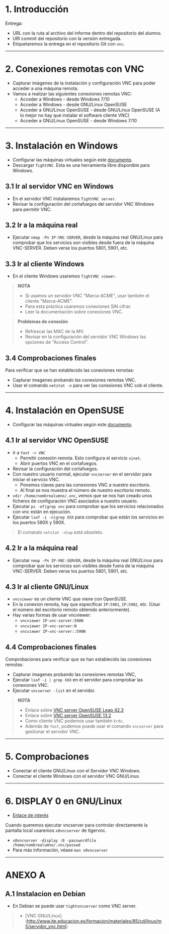 
# 1. Introducción

Entrega:
* URL con la ruta al archivo del informe dentro del repositorio del alumno.
* URl commit del repositorio con la versión entregada.
* Etiquetaremos la entrega en el repositorio Git con `vnc`.

---

# 2. Conexiones remotas con VNC

* Capturar imágenes de la instalación y configuración VNC para poder acceder a una máquina remota.
* Vamos a realizar las siguientes conexiones remotas VNC:
    * Acceder a Windows - desde Windows 7/10
    * Acceder a Windows - desde GNU/Linux OpenSUSE
    * Acceder a GNU/Linux OpenSUSE - desde GNU/Linux OpenSUSE (A lo mejor no hay que instalar el software cliente VNC)
    * Acceder a GNU/Linux OpenSUSE - desde Windows 7/10

---

# 3. Instalación en Windows

* Configurar las máquinas virtuales según este [documento](../../global/configuracion/).
* Descargar `TightVNC`. Esta es una herramienta libre disponible para Windows.

## 3.1 Ir al servidor VNC en Windows

* En el servidor VNC instalaremos `TightVNC server`.
* Revisar la configuración del cortafuegos del servidor VNC Windows para permitir VNC.

## 3.2 Ir a la máquina real

* Ejecutar `nmap -Pn IP-VNC-SERVER`, desde la máquina real GNU/Linux para comprobar
que los servicios son visibles desde fuera de la máquina VNC-SERVER. Deben verse
los puertos 5801, 5901, etc.

## 3.3 Ir al cliente Windows

* En el cliente Windows usaremos `TightVNC viewer`.

> **NOTA**
>
> * Si usamos un servidor VNC "Marca-ACME", usar también el cliente "Marca-ACME".
> * Para esta práctica usaremos conexiones SIN cifrar.
> * Leer la documentación sobre conexiones VNC.

> **Problemas de conexión**
>
> * Refrescar las MAC de la MV.
> * Revisar en la configuración del servidor VNC Windows las opciones de "Access Control".

## 3.4 Comprobaciones finales

Para verificar que se han establecido las conexiones remotas:
* Capturar imagenes probando las conexiones remotas VNC.
* Usar el comando `netstat -n` para ver las conexiones VNC cob el cliente.

---

# 4. Instalación en OpenSUSE

* Configurar las máquinas virtuales según este [documento](../../global/configuracion/).

## 4.1 Ir al servidor VNC OpenSUSE

* Ir a `Yast -> VNC`
    * Permitir conexión remota. Esto configura el servicio `xinet`.
    * Abrir puertos VNC en el cortafuegos.
* Revisar la configuración del cortafuegos.
* Con nuestro usuario normal, ejecutar `vncserver` en el servidor para iniciar el servicio VNC.
    * Ponemos claves para las conexiones VNC a nuestro escritorio.
    * Al final se nos muestra el número de nuestro escritorio remoto.
* `vdir /home/nombrealumno/.vnc`, vemos que se nos han creado unos ficheros de configuración VNC asociados a nuestro usuario.
* Ejecutar `ps -ef|grep vnc` para comprobar que los servicios relacionados con vnc están en ejecución.
* Ejecutar `lsof -i -n|grep XXX` para comprobar que están los servicios en los puertos 580X y 590X.

> El comando `netstat -ntap` está obsoleto.

## 4.2 Ir a la máquina real

* Ejecutar `nmap -Pn IP-VNC-SERVER`, desde la máquina real GNU/Linux para comprobar
que los servicios son visibles desde fuera de la máquina VNC-SERVER. Deben verse
los puertos 5801, 5901, etc.

## 4.3 Ir al cliente GNU/Linux

* `vncviewer` es un cliente VNC que viene con OpenSUSE.
* En la conexion remota, hay que especificar `IP:5901`, `IP:5902`, etc.
(Usar el número del escritorio remoto obtenido anteriormente).
* Hay varias formas de usar vncviewer:
    * `vncviewer IP-vnc-server:590N`
    * `vncviewer IP-vnc-server:N`
    * `vncviewer IP-vnc-server::590N`

## 4.4 Comprobaciones finales

Comprobaciones para verificar que se han establecido las conexiones remotas:
* Capturar imagenes probando las conexiones remotas VNC,
* Ejecutar `lsof -i | grep XXX` en el servidor para comprobar las conexiones VNC.
* Ejecutar `vncserver -list` en el servidor.

> **NOTA**
>
> * Enlace sobre [VNC server OpenSUSE Leap 42.3](https://doc.opensuse.org/documentation/leap/reference/html/book.opensuse.reference/cha.vnc.html#sec.vnc.viewer)
> * Enlace sobre [VNC server OpenSUSE 13.2](https://www.howtoforge.com/tutorial/vnc-server-on-opensuse-13.2/)
> * Como cliente VNC podemos usar también `krdc`.
> * Además de `Yast`, podemos puede usar el comando `vncserver` para
gestionar el servidor VNC.

---

# 5. Comprobaciones

* Conectar el cliente GNU/Linux con el Servidor VNC Windows.
* Conectar el cliente Windows con el servidor VNC GNU/Linux.

---

# 6. DISPLAY 0 en GNU/Linux

* [Enlace de interés](https://wiki.archlinux.org/index.php/TigerVNC_)

Cuando queremos ejecutar vncserver para controlar directamente la pantalla local
usaremos `x0vncserver` de tigervnc.

* `x0vncserver -display :0 -passwordfile /home/nombrealumno/.vnc/passwd`
* Para más información, véase `man x0vncserver`

---

# ANEXO A

## A.1 Instalacion en Debian

* En Debian se puede usar `tightvncserver` como VNC server.

> * [VNC GNU/Linux] (http://www.ite.educacion.es/formacion/materiales/85/cd/linux/m5/servidor_vnc.html)
